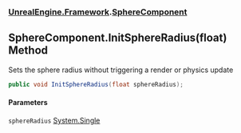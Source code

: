 ### [UnrealEngine.Framework](./UnrealEngine-Framework.md 'UnrealEngine.Framework').[SphereComponent](./UnrealEngine-Framework-SphereComponent.md 'UnrealEngine.Framework.SphereComponent')
## SphereComponent.InitSphereRadius(float) Method
Sets the sphere radius without triggering a render or physics update  
```csharp
public void InitSphereRadius(float sphereRadius);
```
#### Parameters
<a name='UnrealEngine-Framework-SphereComponent-InitSphereRadius(float)-sphereRadius'></a>
`sphereRadius` [System.Single](https://docs.microsoft.com/en-us/dotnet/api/System.Single 'System.Single')  
  
